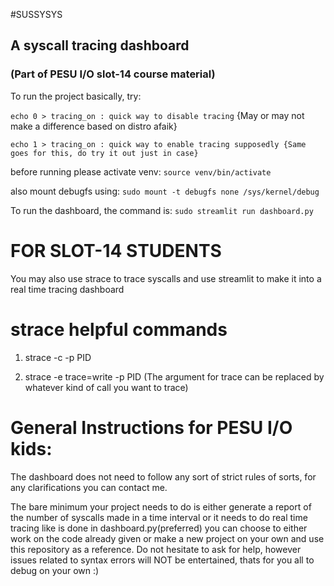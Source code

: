 #SUSSYSYS
## A syscall tracing dashboard
### (Part of PESU I/O slot-14 course material)


To run the project basically, try: 

`echo 0 > tracing_on : quick way to disable tracing`
{May or may not make a difference based on distro afaik} 

`echo 1 > tracing_on : quick way to enable tracing supposedly {Same goes for this, do try it out just in case}`

before running please activate venv: 
`source venv/bin/activate` 

also mount debugfs using:
`sudo mount -t debugfs none /sys/kernel/debug` 

To run the dashboard, the command is: 
`sudo streamlit run dashboard.py` 

# FOR SLOT-14 STUDENTS
You may also use strace to trace syscalls and use streamlit to make it into a real time tracing dashboard


# strace helpful commands
1. strace -c -p PID 

2. strace -e trace=write -p PID
(The argument for trace can be replaced by whatever kind of call you want to trace)

# General Instructions for PESU I/O kids:
The dashboard does not need to follow any sort of strict rules of sorts, for any clarifications you can contact me.

The bare minimum your project needs to do is either generate a report of the number of syscalls made in a time interval
or it needs to do real time tracing like is done in dashboard.py(preferred) you can choose to either work on the code already given or make a new project
on your own and use this repository as a reference. Do not hesitate to ask for help, however issues related to syntax errors 
will NOT be entertained, thats for you all to debug on your own :) 
